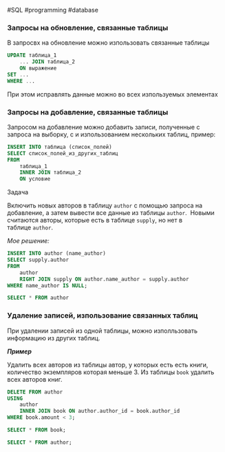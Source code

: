 #SQL #programming #database 

### Запросы на обновление, связанные таблицы

В запросвх на обновление можно изпользовать связанные таблицы 

```SQL
UPDATE таблица_1
	... JOIN таблица_2
	ON выражение
SET ...
WHERE ...
```

При этом исправлять данные можно во всех изпользуемых элементах

### Запросы на добавление, связанные таблицы

Запросом на добавление можно добавить записи, полученные с запроса на выборку, с и изпользованием нескольких таблиц, пример:

```SQL
INSERT INTO таблица (список_полей)
SELECT список_полей_из_других_таблиц
FROM
	таблица_1
	INNER JOIN таблица_2
	ON условие

```

Задача

Включить новых авторов в таблицу `author` с помощью запроса на добавление, а затем вывести все данные из таблицы `author`.  Новыми считаются авторы, которые есть в таблице `supply`, но нет в таблице `author`.

_Мое решение:_

```SQL
INSERT INTO author (name_author)
SELECT supply.author
FROM
	author
	RIGHT JOIN supply ON author.name_author = supply.author
WHERE name_author IS NULL;

SELECT * FROM author
```


### Удаление записей, изпользование связанных таблиц

При удалении записей из одной таблицы, можно изполльзовать информацию из других таблиц.

***Пример***

Удалить всех авторов из таблицы автор, у которых есть есть книги, количество экземпляров которая меньше 3. Из таблицы `book` удалить всех авторов книг.

```SQL
DELETE FROM author
USING
	author
	INNER JOIN book ON author.author_id = book.author_id
WHERE book.amount < 3;

SELECT * FROM book;

SELECT * FROM author;
```

